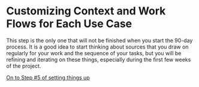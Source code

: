 # Customizing Context and Work Flows for Each Use Case

This step is the only one that will not be finished when you start the 90-day process. It is a good idea to start thinking about sources that you draw on regularly for your work and the sequence of your tasks, but you will be refining and iterating on these things, especially during the first few weeks of the project.


[On to Step #5 of setting things up](step-5.md)
